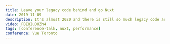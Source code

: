 ```yaml
---
title: Leave your legacy code behind and go Nuxt
date: 2019-11-09
description: It's almost 2020 and there is still so much legacy code around. We need to start migrating. We need to stop being afraid of the migration process. So let's just do it. Where do we start? how do we do it? I will show you how we did it. How we turned our company's vision to stop working with legacy and start working with Vue and Nuxt.
video: FBEOIuDUZh4
tags: [conference-talk, nuxt, performance]
conference: Vue Toronto
---
```

